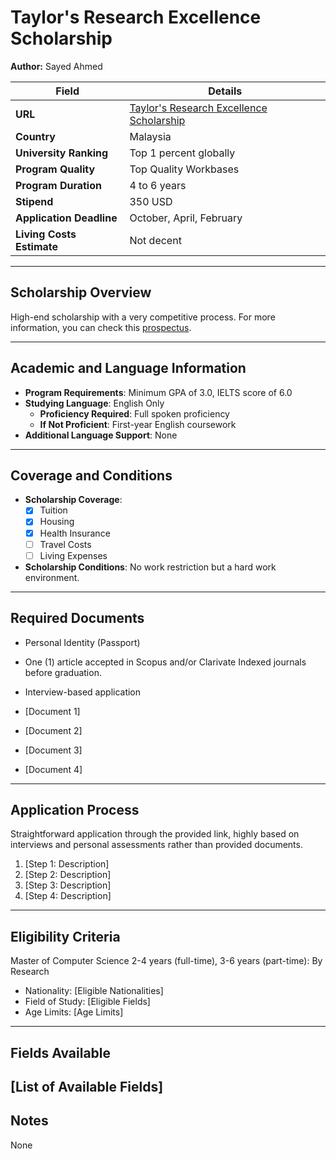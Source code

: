 # Taylor's Research Excellence Scholarship

**Author:** Sayed Ahmed

| **Field**                  | **Details**                                                             |
|----------------------------|-------------------------------------------------------------------------|
| **URL**                    | [Taylor's Research Excellence Scholarship](https://university.taylors.edu.my/en/study/scholarships-and-financial-aid/postgraduate-scholarships.html#taylors-research-excellence-scholarship) |
| **Country**                | Malaysia                                                                |
| **University Ranking**     | Top 1 percent globally                                                  |
| **Program Quality**        | Top Quality Workbases                                                   |
| **Program Duration**       | 4 to 6 years                                                            |
| **Stipend**                | 350 USD                                                                 |
| **Application Deadline**   | October, April, February                                                |
| **Living Costs Estimate**  | Not decent                                                              |

---

## Scholarship Overview

High-end scholarship with a very competitive process. For more information, you can check this [prospectus](https://uni.taylors.edu.my/mads/download/prospectus/U2FsdGVkX1%252FBeJ4GJ9g0edxrpdHTImSqKfdRB6qTwZ5R1N7wBTY7cV7tC2Px6WsiJDmj8is7CCNqi4RV%252BqSQvh4IhYWLiP8j80r9iB7ai5q0oFj37ShzamzxUS9oCHQF).

---

## Academic and Language Information

- **Program Requirements**: Minimum GPA of 3.0, IELTS score of 6.0
- **Studying Language**: English Only
  - **Proficiency Required**: Full spoken proficiency
  - **If Not Proficient**: First-year English coursework
- **Additional Language Support**: None

---

## Coverage and Conditions

- **Scholarship Coverage**:
  - [x] Tuition
  - [x] Housing
  - [x] Health Insurance
  - [ ] Travel Costs
  - [ ] Living Expenses
- **Scholarship Conditions**: No work restriction but a hard work environment.

---

## Required Documents

- Personal Identity (Passport)
- One (1) article accepted in Scopus and/or Clarivate Indexed journals before graduation.
- Interview-based application

- [Document 1]
- [Document 2]
- [Document 3]
- [Document 4]

---

## Application Process

Straightforward application through the provided link, highly based on interviews and personal assessments rather than provided documents.

1. [Step 1: Description]
2. [Step 2: Description]
3. [Step 3: Description]
4. [Step 4: Description]
---

## Eligibility Criteria

Master of Computer Science 2-4 years (full-time), 3-6 years (part-time): By Research

- Nationality: [Eligible Nationalities]
- Field of Study: [Eligible Fields]
- Age Limits: [Age Limits]
---

## Fields Available


[List of Available Fields]
---

## Notes

None
